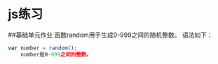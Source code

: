 # js练习

##基础单元作业
函数random用于生成0-999之间的随机整数。
语法如下：
    
```javascript
var number = random();
    number是0-999之间的整数。
```